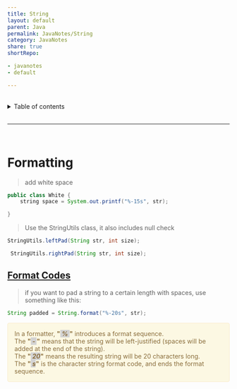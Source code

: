 ```yaml
---
title: String
layout: default
parent: Java
permalink: JavaNotes/String
category: JavaNotes
share: true
shortRepo:

- javanotes
- default

---
```


<br/>

<details markdown="block">                  
<summary>                  
Table of contents                  
</summary>                  
{: .text-delta }                  
1. TOC                  
{:toc}                  
</details>

<br/>

---

<br/>

# Formatting

> add white space

```java
public class White {
    string space = System.out.printf("%-15s", str);

}
```

> Use the StringUtils class, it also includes null check

```java
StringUtils.leftPad(String str, int size);

```

```java
 StringUtils.rightPad(String str, int size);
```

## [Format Codes](https://docs.oracle.com/javase/6/docs/api/java/util/Formatter.html#detail)

> if you want to pad a string to a certain length with spaces, use something like this:

```java
String padded = String.format("%-20s", str);

```

<div style="padding: 15px; border: 1px solid transparent; border-color: transparent; margin-bottom: 20px; border-radius: 4px; color: #8a6d3b;; background-color: #fcf8e3; border-color: #faebcc;">            
    <span>In a formatter, <strong>"<em style="background-color: lightgrey;"> % </em>"</strong> introduces a format sequence.</span><br>
    <span >The <strong>"<em style="background-color: lightgrey;"> - </em>"</strong> means that the string will be left-justified (spaces will be added at the end of the string).</span><br>
   <span> The <strong>"<em style="background-color: lightgrey;"> 20</em>"</strong> means the resulting string will be 20 characters long.</span><br>
   <span> The <strong>"<em style="background-color: lightgrey;"> s</em>"</strong> is the character string format code, and ends the format sequence.</span><br>
</div>
